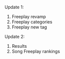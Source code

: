 Update 1:

1. Freeplay revamp
2. Freeplay categories
3. Freeplay new tag

Update 2:

1. Results
2. Song Freeplay rankings
